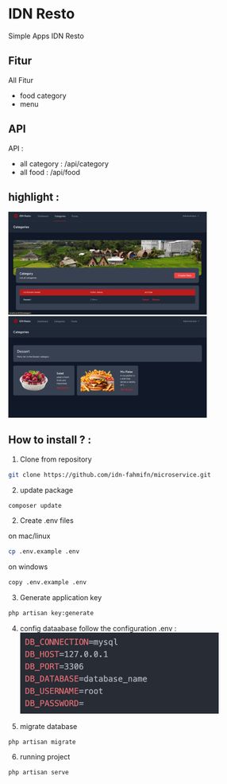# IDN Resto
Simple Apps IDN Resto

## Fitur
All Fitur
- food category
- menu

## API

API : 

- all category : /api/category
- all food : /api/food

## highlight : 
<img src="category.png" width="400" alt="highlight"> <br>
<img src="category-detail.png" width="400" alt="highlight">


## How to install ? : 

1. Clone from repository 

```bash
git clone https://github.com/idn-fahmifn/microservice.git
```

2. update package

```bash
composer update
```

2. Create .env files

on mac/linux

```bash
cp .env.example .env
```

on windows

```bash
copy .env.example .env
```

3. Generate application key

```bash
php artisan key:generate
```

4. config dataabase
follow the configuration .env :  
<img src="db.png" width="400" alt="highlight"> <br>

5. migrate database

```bash
php artisan migrate
```

6. running project

```bash
php artisan serve
```




